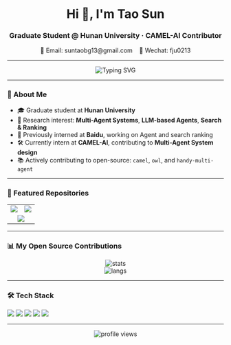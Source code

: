 <h1 align="center">Hi 👋, I'm Tao Sun</h1>
<h3 align="center">Graduate Student @ Hunan University · CAMEL-AI Contributor</h3>

<p align="center">
📧 Email: suntaobg13@gmail.com&nbsp;&nbsp;&nbsp;
🤝 Wechat: fju0213
</p>

---

<p align="center">
  <img src="https://readme-typing-svg.demolab.com?font=Fira+Code&weight=500&size=22&pause=1000&center=true&vCenter=true&width=600&lines=Welcome+to+my+GitHub!;Agent+%7C+Multi-Agent+Systems+%7C+LLMs;Exploring+Intelligent+Systems+Every+Day..." alt="Typing SVG" />
</p>

---

### 🚀 About Me

- 🎓 Graduate student at **Hunan University**
- 🧠 Research interest: **Multi-Agent Systems**, **LLM-based Agents**, **Search & Ranking**
- 🏢 Previously interned at **Baidu**, working on Agent and search ranking
- 🛠️ Currently intern at **CAMEL-AI**, contributing to **Multi-Agent System design**
- 📚 Actively contributing to open-source: `camel`, `owl`, and `handy-multi-agent`

---

### 🧩 Featured Repositories

<table>
  <tr>
    <td><a href="https://github.com/camel-ai/camel"><img src="https://github-readme-stats.vercel.app/api/pin/?username=camel-ai&repo=camel&theme=tokyonight" /></a></td>
    <td><a href="https://github.com/camel-ai/owl"><img src="https://github-readme-stats.vercel.app/api/pin/?username=camel-ai&repo=owl&theme=tokyonight" /></a></td>
  </tr>
  <tr>
    <td colspan="2" align="center"><a href="https://github.com/datawhalechina/handy-multi-agent"><img src="https://github-readme-stats.vercel.app/api/pin/?username=datawhalechina&repo=camel-agent-tutorial&theme=tokyonight" /></a></td>
  </tr>
</table>

---

### 📊 My Open Source Contributions

<p align="center">
  <img src="https://github-readme-stats.vercel.app/api?username=fengju0213&show_icons=true&theme=tokyonight" alt="stats"/>
  <br/>
  <img src="https://github-readme-stats.vercel.app/api/top-langs/?username=fengju0213&layout=compact&theme=tokyonight" alt="langs"/>
</p>

---

### 🛠️ Tech Stack

<p align="left">
  <img src="https://img.shields.io/badge/Python-3776AB?style=flat&logo=python&logoColor=white"/>
  <img src="https://img.shields.io/badge/PyTorch-EE4C2C?style=flat&logo=pytorch&logoColor=white"/>
  <img src="https://img.shields.io/badge/CAMEL-000000?style=flat&logo=semantic-release&logoColor=white"/>
  <img src="https://img.shields.io/badge/LLM-Orchestration-blue?style=flat"/>
  <img src="https://img.shields.io/badge/Agents-Systems-green?style=flat"/>
</p>

---


<p align="center">
  <img src="https://komarev.com/ghpvc/?username=TaoSun&label=Profile%20Views&color=0e75b6&style=flat" alt="profile views" />
</p>
